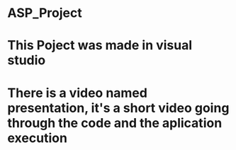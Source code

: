 # ASP_Project
# This Poject was made in visual studio
# There is a video named presentation, it's a short video going through the code and the aplication execution
